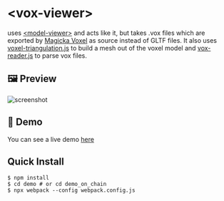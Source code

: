# \<vox-viewer\>

uses [\<model-viewer\>](https://github.com/GoogleWebComponents/model-viewer) and acts like it, but takes .vox files 
which are exported by [Magicka Voxel](https://ephtracy.github.io/) as source instead of GLTF files. It also uses 
[voxel-triangulation.js](https://github.com/FlorianFe/voxel-triangulation.js) to build a mesh out of the voxel model and [vox-reader.js](https://github.com/FlorianFe/vox-reader.js) to parse vox files.

## 🖼 Preview

![screenshot](https://raw.githubusercontent.com/FlorianFe/vox-viewer/master/img/screenshot.png)

## 👀 Demo

You can see a live demo [here](https://florianfe.github.io/vox-viewer/demo/)

## Quick Install

```
$ npm install
$ cd demo # or cd demo_on_chain
$ npx webpack --config webpack.config.js
```
